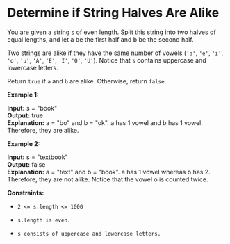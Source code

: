 # Determine if String Halves Are Alike

You are given a string ```s``` of even length. Split this string into two halves of equal lengths, and let a be the first half and b be the second half.

Two strings are alike if they have the same number of vowels (```'a'```, ```'e'```, ```'i'```, ```'o'```, ```'u'```, ```'A'```, ```'E'```, ```'I'```, ```'O'```, ```'U'```). Notice that ```s``` contains uppercase and lowercase letters.

Return ```true``` if ```a``` and ```b``` are alike. Otherwise, return ```false```.

 

**Example 1:**

**Input:** s = "book"  <br>
**Output:** true  <br>
**Explanation:** a = "bo" and b = "ok". a has 1 vowel and b has 1 vowel. Therefore, they are alike.

**Example 2:**

**Input:** s = "textbook"  <br>
**Output:** false   <br>
**Explanation:** a = "text" and b = "book". a has 1 vowel whereas b has 2. Therefore, they are not alike.
Notice that the vowel o is counted twice.
 

**Constraints:**

- ```2 <= s.length <= 1000```

- ```s.length is even.```

- ```s consists of uppercase and lowercase letters.```
